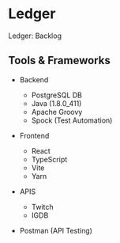 # Ledger
Ledger: Backlog

## Tools & Frameworks 
- Backend
    - PostgreSQL DB
    - Java (1.8.0_411)
    - Apache Groovy
    - Spock (Test Automation)
- Frontend
    - React
    - TypeScript
    - Vite
    - Yarn
- APIS
    - Twitch
    - IGDB

- Postman (API Testing)
